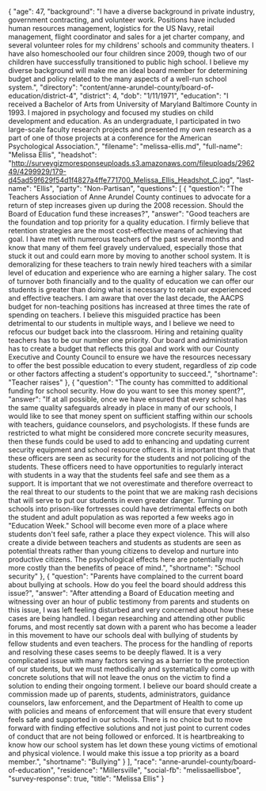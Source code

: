 {
  "age": 47,
  "background": "I have a diverse background in private industry, government contracting, and volunteer work. Positions have included human resources management, logistics for the US Navy, retail management, flight coordinator and sales for a jet charter company, and several volunteer roles for my childrens' schools and community theaters. I have also homeschooled our four children since 2009, though two of our children have successfully transitioned to public high school. I believe my diverse background will make me an ideal board member for determining budget and policy related to the many aspects of a well-run school system.",
  "directory": "content/anne-arundel-county/board-of-education/district-4",
  "district": 4,
  "dob": "1/11/1971",
  "education": "I received a Bachelor of Arts from University of Maryland Baltimore County in 1993. I majored in psychology and focused my studies on child development and education. As an undergraduate, I participated in two large-scale faculty research projects and presented my own research as a part of one of those projects at a conference for the American Psychological Association.",
  "filename": "melissa-ellis.md",
  "full-name": "Melissa Ellis",
  "headshot": "http://surveygizmoresponseuploads.s3.amazonaws.com/fileuploads/296249/4299929/179-d45ad59f629f54d1f4827a4ffe771700_Melissa_Ellis_Headshot_C.jpg",
  "last-name": "Ellis",
  "party": "Non-Partisan",
  "questions": [
    {
      "question": "The Teachers Association of Anne Arundel County continues to advocate for a return of step increases given up during the 2008 recession. Should the Board of Education fund these increases?",
      "answer": "Good teachers are the foundation and top priority for a quality education. I firmly believe that retention strategies are the most cost-effective means of achieving that goal. I have met with numerous teachers of the past several months and know that many of them feel gravely undervalued, especially those that stuck it out and could earn more by moving to another school system. It is demoralizing for these teachers to train newly hired teachers with a similar level of education and experience who are earning a higher salary. The cost of turnover both financially and to the quality of education we can offer our students is greater than doing what is necessary to retain our experienced and effective teachers. I am aware that over the last decade, the AACPS budget for non-teaching positions has increased at three times the rate of spending on teachers. I believe this misguided practice has been detrimental to our students in multiple ways, and I believe we need to refocus our budget back into the classroom. Hiring and retaining quality teachers has to be our number one priority. Our board and administration has to create a budget that reflects this goal and work with our County Executive and County Council to ensure we have the resources necessary to offer the best possible education to every student, regardless of zip code or other factors affecting a student's opportunity to succeed.",
      "shortname": "Teacher raises"
    },
    {
      "question": "The county has committed to additional funding for school security. How do you want to see this money spent?",
      "answer": "If at all possible, once we have ensured that every school has the same quality safeguards already in place in many of our schools, I would like to see that money spent on sufficient staffing within our schools with teachers, guidance counselors, and psychologists. If these funds are restricted to what might be considered more concrete security measures, then these funds could be used to add to enhancing and updating current security equipment and school resource officers. It is important though that these officers are seen as security for the students and not policing of the students. These officers need to have opportunities to regularly interact with students in a way that the students feel safe and see them as a support. It is important that we not overestimate and therefore overreact to the real threat to our students to the point that we are making rash decisions that will serve to put our students in even greater danger. Turning our schools into prison-like fortresses could have detrimental effects on both the student and adult population as was reported a few weeks ago in \"Education Week.\" School will become even more of a place where students don't feel safe, rather a place they expect violence. This will also create a divide between teachers and students as students are seen as potential threats rather than young citizens to develop and nurture into productive citizens. The psychological effects here are potentially much more costly than the benefits of peace of mind.",
      "shortname": "School security"
    },
    {
      "question": "Parents have complained to the current board about bullying at schools. How do you feel the board should address this issue?",
      "answer": "After attending a Board of Education meeting and witnessing over an hour of public testimony from parents and students on this issue, I was left feeling disturbed and very concerned about how these cases are being handled. I began researching and attending other public forums, and most recently sat down with a parent who has become a leader in this movement to have our schools deal with bullying of students by fellow students and even teachers. The process for the handling of reports and resolving these cases seems to be deeply flawed. It is a very complicated issue with many factors serving as a barrier to the protection of our students, but we must methodically and systematically come up with concrete solutions that will not leave the onus on the victim to find a solution to ending their ongoing torment. I believe our board should create a commission made up of parents, students, administrators, guidance counselors, law enforcement, and the Department of Health to come up with policies and means of enforcement that will ensure that every student feels safe and supported in our schools. There is no choice but to move forward with finding effective solutions and not just point to current codes of conduct that are not being followed or enforced. It is heartbreaking to know how our school system has let down these young victims of emotional and physical violence. I would make this issue a top priority as a board member.",
      "shortname": "Bullying"
    }
  ],
  "race": "anne-arundel-county/board-of-education",
  "residence": "Millersville",
  "social-fb": "melissaellisboe",
  "survey-response": true,
  "title": "Melissa Ellis"
}
